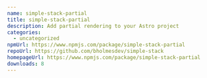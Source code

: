 ```yaml
---
name: simple-stack-partial
title: simple-stack-partial
description: Add partial rendering to your Astro project
categories:
  - uncategorized
npmUrl: https://www.npmjs.com/package/simple-stack-partial
repoUrl: https://github.com/bholmesdev/simple-stack
homepageUrl: https://www.npmjs.com/package/simple-stack-partial
downloads: 8
---
```

